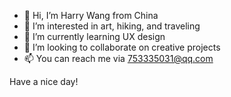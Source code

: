 - 👋 Hi, I’m Harry Wang from China
- 👀 I’m interested in art, hiking, and traveling
- 🌱 I’m currently learning UX design
- 💞️ I’m looking to collaborate on creative projects
- 📫 You can reach me via 753335031@qq.com

Have a nice day!
